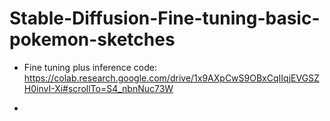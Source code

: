 # Stable-Diffusion-Fine-tuning-basic-pokemon-sketches

- Fine tuning plus inference code: https://colab.research.google.com/drive/1x9AXpCwS9OBxCqIIqjEVGSZH0invI-Xi#scrollTo=S4_nbnNuc73W

- 
